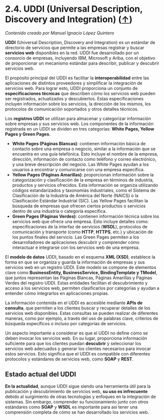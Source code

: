 # 2.4. UDDI (Universal Description, Discovery and Integration) ([↑](README.md))

_Contenido creado por Manuel Ignacio López Quintero_

**UDDI** (Universal Description, Discovery and Integration) es un estándar de directorio de servicios que permite a las empresas registrar y buscar **servicios web** disponibles en la red. UDDI fue desarrollado por un consorcio de empresas, incluyendo IBM, Microsoft y Ariba, con el objetivo de proporcionar un mecanismo estándar para describir, publicar y descubrir servicios web.

El propósito principal del UDDI es facilitar la **interoperabilidad** entre las aplicaciones de distintos proveedores y simplificar la integración de servicios web. Para lograr esto, UDDI proporciona un conjunto de **especificaciones técnicas** que describen cómo los servicios web pueden ser registrados, actualizados y descubiertos. Estas especificaciones incluyen información sobre los servicios, la dirección de los mismos, los protocolos de comunicación soportados y otros detalles técnicos.

Los **registros UDDI** se utilizan para almacenar y categorizar información sobre empresas y sus servicios web. Los componentes de la información registrada en un UDDI se dividen en tres categorías: **White Pages, Yellow Pages y Green Pages**.

* **White Pages (Páginas Blancas)**: contienen información básica de contacto sobre una empresa o negocio, similar a la información que se encuentra en una guía telefónica. Esto incluye el nombre de la empresa, dirección, información de contacto como teléfono y correo electrónico, y una breve descripción del negocio. Las White Pages ayudan a los usuarios a encontrar y comunicarse con una empresa específica.
* **Yellow Pages (Páginas Amarillas)**: proporcionan información sobre la categorización y clasificación de la empresa en términos de industria, productos y servicios ofrecidos. Esta información se organiza utilizando códigos estandarizados y taxonomías industriales, como el Sistema de Clasificación de la Industria de América del Norte (NAICS) o la Clasificación Estándar Industrial (SIC). Las Yellow Pages facilitan la búsqueda de empresas que ofrecen ciertos productos o servicios dentro de una industria o categoría específica.
* **Green Pages (Páginas Verdes)**: contienen información técnica sobre los servicios web que ofrece una empresa. Esto incluye detalles como: especificaciones de la interfaz de servicios (**WSDL**), protocolos de comunicación y transporte (como **HTTP**, **HTTPS**, etc.) y ubicación de los puntos finales del servicio. Las Green Pages permiten a los desarrolladores de aplicaciones descubrir y comprender cómo interactuar e integrarse con los servicios web de una empresa.

El **modelo de datos** UDDI, basado en el esquema **XML (XSD)**, establece la forma en que se organiza y guarda la información de empresas y sus servicios web en un registro UDDI. Este modelo se compone de elementos clave como **BusinessEntity, BusinessService, BindingTemplate y TModel**, que juntos representan las Páginas Blancas, Páginas Amarillas y Páginas Verdes del registro UDDI. Estas entidades facilitan el descubrimiento y acceso a los servicios web, permiten clasificarlos por categorías y ayudan a entender cómo integrarlos en aplicaciones propias.

La información contenida en el UDDI es accesible mediante **APIs de consulta**, que permiten a los clientes buscar y recuperar detalles de los servicios web disponibles. Estas consultas se pueden realizar de diferentes maneras, como por ejemplo, a través del uso de palabras clave, criterios de búsqueda específicos o incluso por categorías de servicios.

Un aspecto importante a considerar es que el UDDI no define cómo se deben invocar los servicios web. En su lugar, proporciona información suficiente para que los clientes puedan **descubrir** y seleccionar los servicios web adecuados y generar los clientes necesarios para invocar estos servicios. Esto significa que el UDDI es compatible con diferentes protocolos y estándares de servicios web, como **SOAP** y **REST**.

## Estado actual del UDDI

**En la actualidad**, aunque UDDI sigue siendo una herramienta útil para la publicación y descubrimiento de servicios web, **su uso es infrecuente** debido al surgimiento de otras tecnologías y enfoques en la integración de sistemas. Sin embargo, comprender su funcionamiento junto con otros estándares como **SOAP** y **WSDL** es importante para así tener una comprensión completa de cómo se han desarrollado los servicios web.
